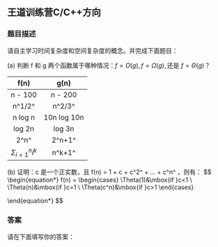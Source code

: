 ## 王道训练营C/C++方向

### 题目描述

请自主学习时间复杂度和空间复杂度的概念。并完成下面题目：

(a) 判断 f 和 g 两个函数属于哪种情况：$f = O(g), f = \Omega(g), \text{还是 } f=\Theta(g)$？

|           f(n)           |    g(n)     |
| :----------------------: | :---------: |
|         n - 100          |   n - 200   |
|          n^1/2^          |   n^2/3^    |
|         n log n          | 10n log 10n |
|          log 2n          |   log 3n    |
|           2^n^           |   2^n+1^    |
| $\Sigma_{i = 1}^{n} i^k$ |   n^k+1^    |

(b) 证明：c 是一个正实数，且 f(n) = 1 + c + c^2^ + ... + c^n^ ，则有：
$$
\begin{equation*}
f(n) = 
	\begin{cases}
		\Theta(1)&\mbox{if }c<1 \\
		\Theta(n)&\mbox{if }c=1 \\
		\Theta(c^n)&\mbox{if }c>1
	\end{cases}
	
\end{equation*}
$$


### 答案

请在下面填写你的答案：



